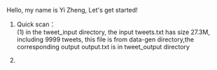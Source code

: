 Hello, my name is Yi Zheng, Let's get started!

1. Quick scan：  
(1) in the tweet_input directory, the input tweets.txt has size 27.3M, including 9999 tweets, this file is from data-gen directory,the corresponding output output.txt is in tweet_output directory

2. 
